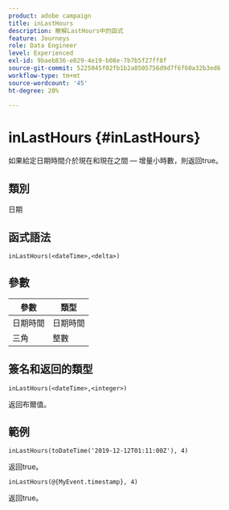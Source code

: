 ```yaml
---
product: adobe campaign
title: inLastHours
description: 瞭解LastHours中的函式
feature: Journeys
role: Data Engineer
level: Experienced
exl-id: 9baeb836-e029-4e19-b08e-7b7b5f27ff8f
source-git-commit: 5225045f02fb1b2a8505756d9d7f6f60a32b3ed6
workflow-type: tm+mt
source-wordcount: '45'
ht-degree: 20%

---
```


# inLastHours {#inLastHours}

如果給定日期時間介於現在和現在之間 — 增量小時數，則返回true。

## 類別

日期

## 函式語法

`inLastHours(<dateTime>,<delta>)`

## 參數

| 參數 | 類型 |
|-----------|------------------|
| 日期時間 | 日期時間 |
| 三角 | 整數 |

## 簽名和返回的類型

`inLastHours(<dateTime>,<integer>)`

返回布爾值。

## 範例

`inLastHours(toDateTime('2019-12-12T01:11:00Z'), 4)`

返回true。

`inLastHours(@{MyEvent.timestamp}, 4)`

返回true。
